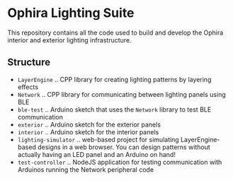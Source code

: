# Ophira Lighting Suite
This repository contains all the code used to build and develop the Ophira interior and exterior lighting infrastructure.

## Structure
* `LayerEngine`
.. CPP library for creating lighting patterns by layering effects
* `Network`
.. CPP library for communicating between lighting panels using BLE
* `ble-test`
.. Arduino sketch that uses the `Network` library to test BLE communication
* `exterior`
.. Arduino sketch for the exterior panels
* `interior`
.. Arduino sketch for the interior panels
* `lighting-simulator`
.. web-based project for simulating LayerEngine-based designs in a web browser. You can design patterns without actually having an LED panel and an Arduino on hand!
* `test-controller`
.. NodeJS application for testing communication with Arduinos running the Network peripheral code